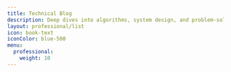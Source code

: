 ```yaml
---
title: Technical Blog
description: Deep dives into algorithms, system design, and problem-solving approaches
layout: professional/list
icon: book-text
iconColor: blue-500
menu:
  professional:
    weight: 10
---
```

